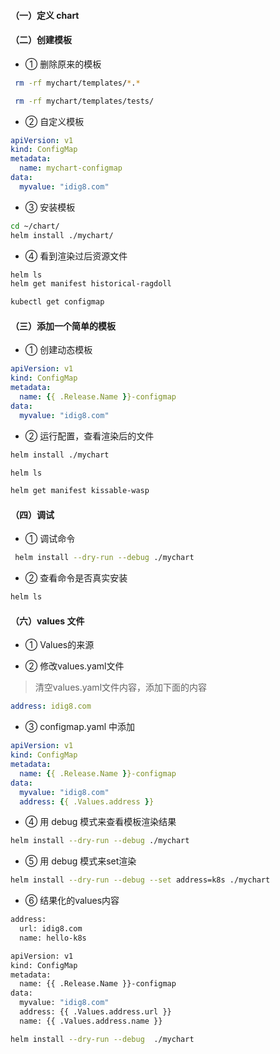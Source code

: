 
#### （一）定义 chart



#### （二）创建模板

* ① 删除原来的模板

``` bash
 rm -rf mychart/templates/*.*
```




``` bash
 rm -rf mychart/templates/tests/
```



* ② 自定义模板

``` yml
apiVersion: v1
kind: ConfigMap
metadata:
  name: mychart-configmap
data:
  myvalue: "idig8.com"
```



* ③ 安装模板

``` bash
cd ~/chart/
helm install ./mychart/
```


* ④ 看到渲染过后资源文件

``` bash
helm ls
helm get manifest historical-ragdoll 
```



``` bash
kubectl get configmap
```

#### （三）添加一个简单的模板

* ① 创建动态模板


``` yaml
apiVersion: v1
kind: ConfigMap
metadata:
  name: {{ .Release.Name }}-configmap
data:
  myvalue: "idig8.com"
```


* ② 运行配置，查看渲染后的文件

``` bash
helm install ./mychart

helm ls

helm get manifest kissable-wasp
```



#### （四）调试



* ① 调试命令

``` bash
 helm install --dry-run --debug ./mychart
```



* ② 查看命令是否真实安装


``` bash
helm ls
```




#### （六）values 文件


* ① Values的来源


* ② 修改values.yaml文件

> 清空values.yaml文件内容，添加下面的内容

``` yaml
address: idig8.com
```


* ③ configmap.yaml  中添加
``` yaml
apiVersion: v1
kind: ConfigMap
metadata:
  name: {{ .Release.Name }}-configmap
data:
  myvalue: "idig8.com"
  address: {{ .Values.address }}
```


* ④ 用 debug 模式来查看模板渲染结果

``` bash
helm install --dry-run --debug ./mychart
```


* ⑤ 用 debug 模式来set渲染

``` bash
helm install --dry-run --debug --set address=k8s ./mychart     
```


* ⑥ 结果化的values内容

``` bash
address: 
  url: idig8.com
  name: hello-k8s
```

``` bash
apiVersion: v1
kind: ConfigMap
metadata:
  name: {{ .Release.Name }}-configmap
data:
  myvalue: "idig8.com"
  address: {{ .Values.address.url }}
  name: {{ .Values.address.name }}
```

``` bash
helm install --dry-run --debug  ./mychart  
```
